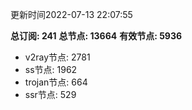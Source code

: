 更新时间2022-07-13 22:07:55

**总订阅: 241**
**总节点: 13664**
**有效节点: 5936**
- v2ray节点: 2781
- ss节点: 1962
- trojan节点: 664
- ssr节点: 529
